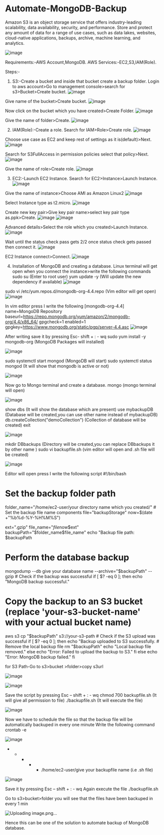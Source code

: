 # Automate-MongoDB-Backup

Amazon S3 is an object storage service that offers industry-leading scalability, data availability, security, and performance.
Store and protect any amount of data for a range of use cases, such as data lakes, websites, cloud-native applications, backups, archive, machine learning, and analytics.

![image](https://github.com/user-attachments/assets/990b8e22-2789-4b86-a4fe-9001e460d30e)

Requirements:-AWS Account,MongoDB. AWS Services:-EC2,S3,IAM(Role).

Steps:-
1.	S3:-Create a bucket and inside that bucket create a backup folder.
Login to aws account>Go to management console>search for s3>Bucket>Create bucket.
 ![image](https://github.com/user-attachments/assets/66ed87f5-6171-4909-8a0f-d66f136a0bd5)


Give name of the bucket>Create bucket.
 ![image](https://github.com/user-attachments/assets/46be35ec-208f-40f3-b0f5-2907449f3081)

 
Now click on the bucket which you have created>Create Folder.
 ![image](https://github.com/user-attachments/assets/5f964430-aafb-4148-a9d6-4d69d00ab80b)

Give the name of folder>Create.
 ![image](https://github.com/user-attachments/assets/bee65fb4-fc56-47b0-9ff1-29c166f5bc66)

 
2.	IAM(Role):-Create a role.
Search for IAM>Role>Create role.
![image](https://github.com/user-attachments/assets/1af1d987-814c-43c3-9a02-32fb607a953a)

Choose use case as EC2 and keep rest of settings as it is(default)>Next.
![image](https://github.com/user-attachments/assets/9922ba87-a2c9-477b-a8e2-f9add007f633)

 
Search for S3FullAccess in permission policies select that policy>Next.
 ![image](https://github.com/user-attachments/assets/30a2e945-4357-4e84-9b2c-53d3fec5f584)

Give the name of role>Create role.
![image](https://github.com/user-attachments/assets/7283eda4-eeec-4854-8fe1-9d5bcab27924)

 
3.	EC2:-Launch EC2 Instance.
Search for EC2>Instance>Launch Instance.
![image](https://github.com/user-attachments/assets/ab7ee7f9-6efd-4bc5-b2fe-7bb02587d9a0)

Give the name of instance>Choose AMI as Amazon Linux2
![image](https://github.com/user-attachments/assets/c2303460-187d-45c8-ab31-d2c963156f12)

Select Instance type as t2.micro.
![image](https://github.com/user-attachments/assets/6f41b65e-c932-48b7-8690-d6e654868ab6)

Create new key pair>Give key pair name>select key pair type as.ppk>Create.
![image](https://github.com/user-attachments/assets/4ae694b6-92dd-47a7-9ae3-e02ab943e68b)
![image](https://github.com/user-attachments/assets/d8d8da68-9abe-4cfa-85e9-6f115a3c3e2c)

Advanced details>Select the role which you created>Launch Instance.
![image](https://github.com/user-attachments/assets/769577c6-3f60-479b-932d-56a9ddba32ab)

 
Wait until the status check pass gets 2/2 once status check gets passed then connect it.
![image](https://github.com/user-attachments/assets/184962a5-08ed-42d4-a0d7-abb9bf39a9f0)

EC2 Instance connect>Connect.
![image](https://github.com/user-attachments/assets/513c812b-1d5f-4387-8e72-816183c2a063)

 
4.	Installation of MongoDB and creating a database.
Linux terminal will get open when you connect the instance>write the following commands
sudo su	(Enter to root user)
yum update -y	(Will update the new dependency if available)
![image](https://github.com/user-attachments/assets/23b64a70-a53e-4b86-b076-b688ae0c8cba)

sudo vi /etc/yum.repos.d/mongodb-org-4.4.repo	(Vim editor will get open)
 ![image](https://github.com/user-attachments/assets/6b795b8a-8f84-458d-857d-5b87e25af2fd)

In vim editor press I write the following
[mongodb-org-4.4] name=MongoDB Repository
baseurl=https://repo.mongodb.org/yum/amazon/2/mongodb-org/4.4/x86_64/ gpgcheck=1
enabled=1 gpgkey=https://www.mongodb.org/static/pgp/server-4.4.asc
 ![image](https://github.com/user-attachments/assets/c9d68698-5ac0-42ee-8655-76229bd7058e)

After writing save it by pressing Esc- shift + : - wq
sudo yum install -y mongodb-org	(MongoDB Packages will installed)

 ![image](https://github.com/user-attachments/assets/b0403f18-c99e-4771-bb30-0cfa4faf95dc)

sudo systemctl start mongod	(MongoDB will start)
sudo systemctl status mongod	(It will show that mongodb is active or not)
 

 ![image](https://github.com/user-attachments/assets/18e77e4e-ef8e-4171-a4da-2bf13924ad31)

Now go to Mongo terminal and create a database. mongo	(mongo terminal will open)

![image](https://github.com/user-attachments/assets/15c44569-b510-4841-bda5-b94d946d2966)


show dbs	(It will show the database which are present)
use mybackupDB	(Database will be created,you can use other name instead of mybackupDB)
db.createCollection("demoCollection")	(Collection of database will be created)
exit


![image](https://github.com/user-attachments/assets/c898193e-b4fd-4b23-b075-fa46a260172e)

mkdir DBbackups	(Directory will be created,you can replace DBbackups it by other name )
sudo vi backupfile.sh (vim editor will open and .sh file will be created)

![image](https://github.com/user-attachments/assets/f23b678e-e73f-4663-b361-d9daab11c023)


Editor will open press I write the following script #!/bin/bash
# Set the backup folder path
folder_name="/home/ec2-user/your directory name which you created/" # Set the backup file name components
file="backupStorage"
now=$(date +"%b%d-%Y-%H%M%S")
 
ext=".gzip" file_name="$file$now$ext"
backupPath="$folder_name$file_name" echo "Backup file path: $backupPath
# Perform the database backup
mongodump --db give your database name --archive="$backupPath" --gzip # Check if the backup was successful
if [ $? -eq 0 ]; then
echo "MongoDB backup successful."
# Copy the backup to an S3 bucket (replace 'your-s3-bucket-name' with your actual bucket name)
aws s3 cp "$backupPath" s3://your-s3-path # Check if the S3 upload was successful
if [ $? -eq 0 ]; then
echo "Backup uploaded to S3 successfully. # Remove the local backup file
rm "$backupPath"
echo "Local backup file removed." else
echo "Error: Failed to upload the backup to S3."
fi else
echo "Error: MongoDB backup failed."
fi
 
for S3 Path-Go to s3>bucket >folder>copy s3url

![image](https://github.com/user-attachments/assets/f7b50d9e-8369-4991-85ab-975affc24887)

![image](https://github.com/user-attachments/assets/dc462b84-9bbe-42a8-be79-5b6c1534436e)


Save the script by pressing Esc – shift + : - wq
chmod 700 backupfile.sh (It will give all permission to file)
./backupfile.sh	(It will execute the file)

 ![image](https://github.com/user-attachments/assets/35570ed2-dd5f-40d6-9ee6-f129d76e244d)

 
Now we have to schedule the file so that the backup file will be automatically backuped in every one minute
Write the following command crontab -e

![image](https://github.com/user-attachments/assets/0ea12dfd-8dc3-4131-b61f-96b367dbd60d)



* * * * * /home/ec2-user/give your backupfile name (i.e .sh file)

![image](https://github.com/user-attachments/assets/134a425c-48da-45cc-9c7f-be4d901c1ff0)


Save it by pressing Esc – shift + : - wq
Again execute the file
./backupfile.sh
 
Go to s3>bucket>folder you will see that the files have been backuped in every 1 min

![Uploading image.png…]()



Hence this can be one of the solution to automate backup of MongoDB database.
